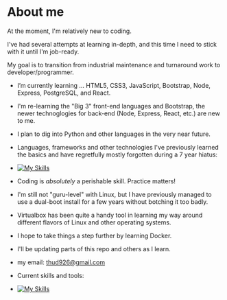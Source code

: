 # About me

At the moment, I'm relatively new to coding.  

I've had several attempts at learning in-depth, and this time I need to stick with it until I'm job-ready.

My goal is to transition from industrial maintenance and turnaround work to developer/programmer.

-  I’m currently learning ... HTML5, CSS3, JavaScript, Bootstrap, Node, Express, PostgreSQL, and React.
-  I'm re-learning the "Big 3" front-end languages and Bootstrap, the newer technoglogies for back-end (Node, Express, React, etc.) are new to me.
-  I plan to dig into Python and other languages in the very near future.
-  Languages, frameworks and other technologies I've previously learned the basics and have regretfully mostly forgotten during a 7 year hiatus:
-  [![My Skills](https://skillicons.dev/icons?i=html,css,bootstrap,jquery,php,mysql,wordpress,py,java,ruby,cpp,linux,bash)](https://skillicons.dev)
-  Coding is <em>absolutely</em> a perishable skill.  Practice matters!
-  I'm still not "guru-level" with Linux, but I have previously managed to use a dual-boot install for a few years without botching it too badly.

-  Virtualbox has been quite a handy tool in learning my way around different flavors of Linux and other operating systems.

-  I hope to take things a step further by learning Docker.

-  I'll be updating parts of this repo and others as I learn.
-  my email: thud926@gmail.com
-  Current skills and tools:
-  [![My Skills](https://skillicons.dev/icons?i=html,css,linux,mint,ubuntu,vscode,windows)](https://skillicons.dev)
